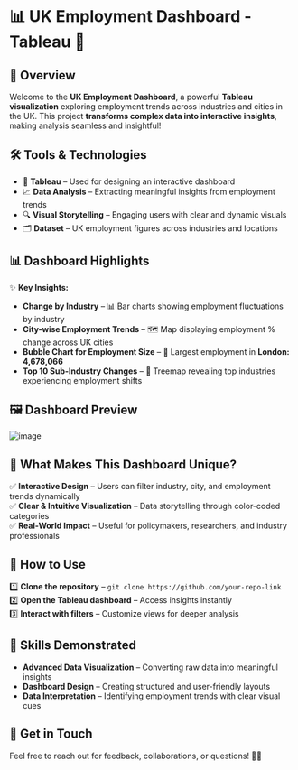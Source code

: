 # 📊 **UK Employment Dashboard - Tableau** 🚀

## 🎯 **Overview**
Welcome to the **UK Employment Dashboard**, a powerful **Tableau visualization** exploring employment trends across industries and cities in the UK. This project **transforms complex data into interactive insights**, making analysis seamless and insightful!  

## 🛠 **Tools & Technologies**
- 🎨 **Tableau** – Used for designing an interactive dashboard  
- 📈 **Data Analysis** – Extracting meaningful insights from employment trends  
- 🔍 **Visual Storytelling** – Engaging users with clear and dynamic visuals  
- 🗂 **Dataset** – UK employment figures across industries and locations  

## 📊 **Dashboard Highlights**
✨ **Key Insights:**
- **Change by Industry** – 📊 Bar charts showing employment fluctuations by industry  
- **City-wise Employment Trends** – 🗺️ Map displaying employment % change across UK cities  
- **Bubble Chart for Employment Size** – 🔴 Largest employment in **London: 4,678,066**  
- **Top 10 Sub-Industry Changes** – 🏢 Treemap revealing top industries experiencing employment shifts  

## 🖼️ **Dashboard Preview**
![image](https://github.com/user-attachments/assets/15caebb3-fd2f-46b2-a7e3-a07be6779f75)


## 🎨 **What Makes This Dashboard Unique?**
✅ **Interactive Design** – Users can filter industry, city, and employment trends dynamically  
✅ **Clear & Intuitive Visualization** – Data storytelling through color-coded categories  
✅ **Real-World Impact** – Useful for policymakers, researchers, and industry professionals  

## 🚀 **How to Use**
1️⃣ **Clone the repository** – `git clone https://github.com/your-repo-link`  
2️⃣ **Open the Tableau dashboard** – Access insights instantly  
3️⃣ **Interact with filters** – Customize views for deeper analysis  

## 🌟 **Skills Demonstrated**
- **Advanced Data Visualization** – Converting raw data into meaningful insights  
- **Dashboard Design** – Creating structured and user-friendly layouts  
- **Data Interpretation** – Identifying employment trends with clear visual cues  

## 📩 **Get in Touch**
Feel free to reach out for feedback, collaborations, or questions! 🚀✨  
